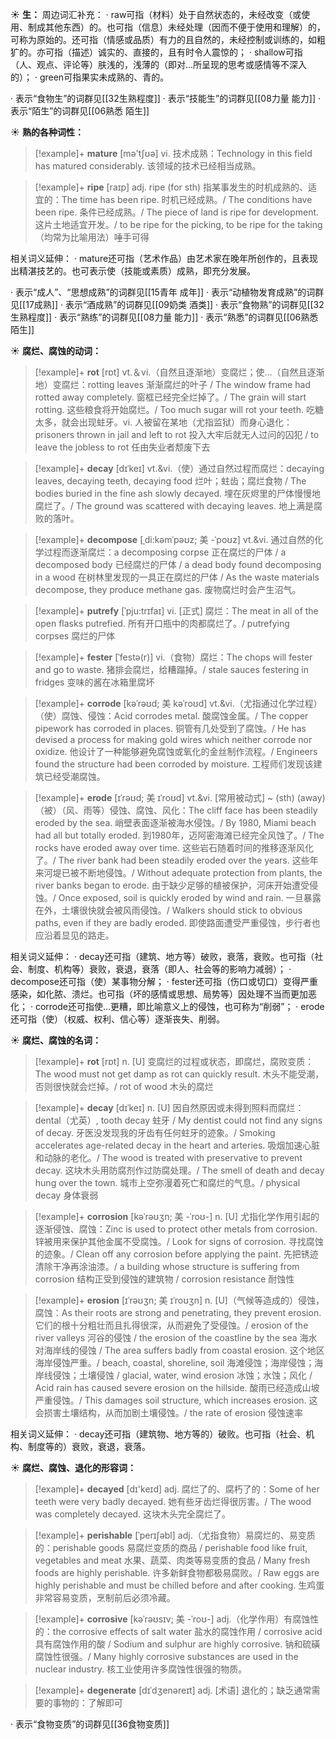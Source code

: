 ☀ <span class="category">**生：**</span>
周边词汇补充：
· raw可指（材料）处于自然状态的，未经改变（或使用、制成其他东西）的。也可指（信息）未经处理（因而不便于使用和理解）的，可称为原始的。还可指（情感或品质）有力的且自然的，未经控制或训练的，如粗犷的。亦可指（描述）诚实的、直接的，且有时令人震惊的；
· shallow可指（人、观点、评论等）肤浅的，浅薄的（即对…所呈现的思考或感情等不深入的）；
· green可指果实未成熟的、青的。

· 表示“食物生”的词群见[[32生熟程度]]
· 表示“技能生”的词群见[[08力量 能力]]
· 表示“陌生”的词群见[[06熟悉 陌生]]

☀ <span class="category">**熟的各种词性：**</span>
>[!example]+ <span class="vocabulary">**mature**</span> [mə'tʃʊə] 
> <span class="definition">vi. 技术成熟：</span>Technology in this field has matured considerably. 该领域的技术已经相当成熟。

>[!example]+ <span class="vocabulary">**ripe**</span> [raɪp] 
> <span class="definition">adj. ripe (for sth) 指某事发生的时机成熟的、适宜的：</span>The time has been ripe. 时机已经成熟。/ The conditions have been ripe. 条件已经成熟。/ The piece of land is ripe for development. 这片土地适宜开发。/ to be ripe for the picking, to be ripe for the taking（均常为比喻用法）唾手可得

相关词义延伸：
· mature还可指（艺术作品）由艺术家在晚年所创作的，且表现出精湛技艺的。也可表示使（技能或素质）成熟，即充分发展。

· 表示“成人”、“思想成熟”的词群见[[15青年 成年]]
· 表示“动植物发育成熟”的词群见[[17成熟]]
· 表示“酒成熟”的词群见[[09奶类 酒类]]
· 表示“食物熟”的词群见[[32生熟程度]]
· 表示“熟练”的词群见[[08力量 能力]]
· 表示“熟悉”的词群见[[06熟悉 陌生]]

☀ <span class="category">**腐烂、腐蚀的动词：**</span>
>[!example]+ <span class="vocabulary">**rot**</span> [rɒt] 
> <span class="definition">vt.＆vi.（自然且逐渐地）变腐烂；使…（自然且逐渐地）变腐烂：</span>rotting leaves 渐渐腐烂的叶子 / The window frame had rotted away completely. 窗框已经完全烂掉了。/ The grain will start rotting. 这些粮食将开始腐烂。/ Too much sugar will rot your teeth. 吃糖太多，就会出现蛀牙。<span class="definition">vi. 人被留在某地（尤指监狱）而身心退化：</span>prisoners thrown in jail and left to rot 投入大牢后就无人过问的囚犯 / to leave the jobless to rot 任由失业者颓废下去
           
>[!example]+ <span class="vocabulary">**decay**</span> [dɪˈkeɪ]
> <span class="definition">vt.&vi.（使）通过自然过程而腐烂：</span>decaying leaves, decaying teeth, decaying food 烂叶；蛀齿；腐烂食物 / The bodies buried in the fine ash slowly decayed. 埋在灰烬里的尸体慢慢地腐烂了。/ The ground was scattered with decaying leaves. 地上满是腐败的落叶。
           
>[!example]+ <span class="vocabulary">**decompose**</span> [ˌdi:kəmˈpəʊz; 美 -ˈpoʊz]
> <span class="definition">vt.&vi. 通过自然的化学过程而逐渐腐烂：</span>a decomposing corpse 正在腐烂的尸体 / a decomposed body 已经腐烂的尸体 / a dead body found decomposing in a wood 在树林里发现的一具正在腐烂的尸体 / As the waste materials decompose, they produce methane gas. 废物腐烂时会产生沼气。
           
>[!example]+ <span class="vocabulary">**putrefy**</span> [ˈpju:trɪfaɪ]
> <span class="definition">vi. [正式] 腐烂：</span>The meat in all of the open flasks putrefied. 所有开口瓶中的肉都腐烂了。/ putrefying corpses 腐烂的尸体
           
>[!example]+ <span class="vocabulary">**fester**</span> [ˈfestə(r)]
> <span class="definition">vi.（食物）腐烂：</span>The chops will fester and go to waste. 猪排会腐烂，给糟蹋掉。/ stale sauces festering in fridges 变味的酱在冰箱里腐坏

>[!example]+ <span class="vocabulary">**corrode**</span> [kəˈrəʊd; 美 kəˈroʊd]
> <span class="definition">vt.&vi.（尤指通过化学过程）（使）腐蚀、侵蚀：</span>Acid corrodes metal. 酸腐蚀金属。/ The copper pipework has corroded in places. 铜管有几处受到了腐蚀。/ He has devised a process for making gold wires which neither corrode nor oxidize. 他设计了一种能够避免腐蚀或氧化的金丝制作流程。/ Engineers found the structure had been corroded by moisture. 工程师们发现该建筑已经受潮腐蚀。           

>[!example]+ <span class="vocabulary">**erode**</span> [ɪˈrəʊd; 美 ɪˈroʊd]
> <span class="definition">vt.&vi. [常用被动式] ~ (sth) (away)（被）（风、雨等）侵蚀、腐蚀、风化：</span>The cliff face has been steadily eroded by the sea. 峭壁表面逐渐被海水侵蚀。/ By 1980, Miami beach had all but totally eroded. 到1980年，迈阿密海滩已经完全风蚀了。/ The rocks have eroded away over time. 这些岩石随着时间的推移逐渐风化了。/ The river bank had been steadily eroded over the years. 这些年来河堤已被不断地侵蚀。/ Without adequate protection from plants, the river banks began to erode. 由于缺少足够的植被保护，河床开始遭受侵蚀。/ Once exposed, soil is quickly eroded by wind and rain. 一旦暴露在外，土壤很快就会被风雨侵蚀。/ Walkers should stick to obvious paths, even if they are badly eroded. 即使路面遭受严重侵蚀，步行者也应沿着显见的路走。

相关词义延伸：
· decay还可指（建筑、地方等）破败，衰落，衰败。也可指（社会、制度、机构等）衰败，衰退，衰落（即人、社会等的影响力减弱）；
· decompose还可指（使）某事物分解；
· fester还可指（伤口或切口）变得严重感染，如化脓、溃烂。也可指（坏的感情或思想、局势等）因处理不当而更加恶化；
· corrode还可指使…更糟，即比喻意义上的侵蚀，也可称为“削弱”；
· erode还可指（使）（权威、权利、信心等）逐渐丧失、削弱。

☀ <span class="category">**腐烂、腐蚀的名词：**</span>
>[!example]+ <span class="vocabulary">**rot**</span> [rɒt] 
> <span class="definition">n. [U] 变腐烂的过程或状态，即腐烂，腐败变质：</span>The wood must not get damp as rot can quickly result. 木头不能受潮，否则很快就会烂掉。/ rot of wood 木头的腐烂
           
>[!example]+ <span class="vocabulary">**decay**</span> [dɪˈkeɪ]
> <span class="definition">n. [U] 因自然原因或未得到照料而腐烂：</span>dental（尤英）, tooth decay 蛀牙 / My dentist could not find any signs of decay. 牙医没发现我的牙齿有任何蛀牙的迹象。/ Smoking accelerates age-related decay in the heart and arteries. 吸烟加速心脏和动脉的老化。/ The wood is treated with preservative to prevent decay. 这块木头用防腐剂作过防腐处理。/ The smell of death and decay hung over the town. 城市上空弥漫着死亡和腐烂的气息。/ physical decay 身体衰弱
           
>[!example]+ <span class="vocabulary">**corrosion**</span> [kəˈrəʊʒn; 美 -ˈroʊ-]
> <span class="definition">n. [U] 尤指化学作用引起的逐渐侵蚀、腐蚀：</span>Zinc is used to protect other metals from corrosion. 锌被用来保护其他金属不受腐蚀。/ Look for signs of corrosion. 寻找腐蚀的迹象。/ Clean off any corrosion before applying the paint. 先把锈迹清除干净再涂油漆。/ a building whose structure is suffering from corrosion 结构正受到侵蚀的建筑物 / corrosion resistance 耐蚀性
           
>[!example]+ <span class="vocabulary">**erosion**</span> [ɪˈrəʊʒn; 美 ɪˈroʊʒn]
> <span class="definition">n. [U]（气候等造成的）侵蚀，腐蚀：</span>As their roots are strong and penetrating, they prevent erosion. 它们的根十分粗壮而且扎得很深，从而避免了受侵蚀。/ erosion of the river valleys 河谷的侵蚀 / the erosion of the coastline by the sea 海水对海岸线的侵蚀 / The area suffers badly from coastal erosion. 这个地区海岸侵蚀严重。/ beach, coastal, shoreline, soil 海滩侵蚀；海岸侵蚀；海岸线侵蚀；土壤侵蚀 / glacial, water, wind erosion 冰蚀；水蚀；风化 / Acid rain has caused severe erosion on the hillside. 酸雨已经造成山坡严重侵蚀。/ This damages soil structure, which increases erosion. 这会损害土壤结构，从而加剧土壤侵蚀。/ the rate of erosion 侵蚀速率

相关词义延伸：
· decay还可指（建筑物、地方等的）破败。也可指（社会、机构、制度等的）衰败，衰退，衰落。

☀ <span class="category">**腐烂、腐蚀、退化的形容词：**</span>
>[!example]+ <span class="vocabulary">**decayed**</span> [dɪ'keɪd]
> <span class="definition">adj. 腐烂了的、腐朽了的：</span>Some of her teeth were very badly decayed. 她有些牙齿烂得很厉害。/ The wood was completely decayed. 这块木头完全腐烂了。

>[!example]+ <span class="vocabulary">**perishable**</span> [ˈperɪʃəbl]
> <span class="definition">adj.（尤指食物）易腐烂的、易变质的：</span>perishable goods 易腐烂变质的商品 / perishable food like fruit, vegetables and meat 水果、蔬菜、肉类等易变质的食品 / Many fresh foods are highly perishable. 许多新鲜食物都极易腐败。/ Raw eggs are highly perishable and must be chilled before and after cooking. 生鸡蛋非常容易变质，烹制前后必须冷藏。

>[!example]+ <span class="vocabulary">**corrosive**</span> [kəˈrəʊsɪv; 美 -ˈroʊ-]
> <span class="definition">adj.（化学作用）有腐蚀性的：</span>the corrosive effects of salt water 盐水的腐蚀作用 / corrosive acid 具有腐蚀作用的酸 / Sodium and sulphur are highly corrosive. 钠和硫磺腐蚀性很强。/ Many highly corrosive substances are used in the nuclear industry. 核工业使用许多腐蚀性很强的物质。
           
>[!example]+ <span class="vocabulary">**degenerate**</span> [dɪˈdʒenəreɪt]
> <span class="definition">adj. [术语] 退化的；缺乏通常需要的事物的：</span>了解即可

· 表示“食物变质”的词群见[[36食物变质]]
